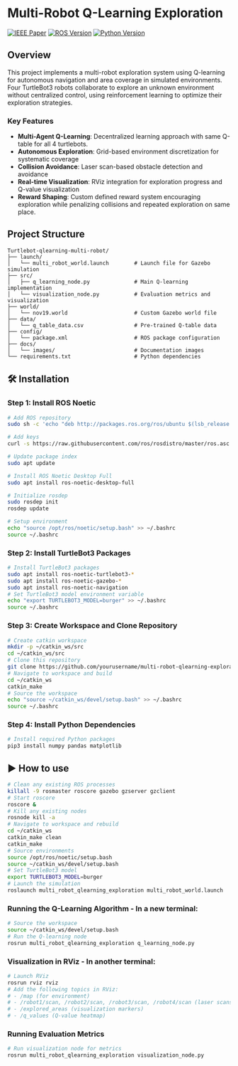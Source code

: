 # Multi-Robot Q-Learning Exploration

[![IEEE Paper](https://img.shields.io/badge/IEEE-Paper-blue)](https://ieeexplore.ieee.org/abstract/document/10969952?casa_token=l6-5WLFp6IYAAAAA:PF2OjNDB6tvW-Up4EojfFEiSzUtS5ljlr8dxVrF5ErdVm9d_-ZmeS8V4o9Xi-wxU4e8aTD_7_AQA)
[![ROS Version](https://img.shields.io/badge/ROS-Noetic-brightgreen)](http://wiki.ros.org/noetic)
[![Python Version](https://img.shields.io/badge/Python-3.8+-blue)](https://www.python.org/downloads/)

## Overview

This project implements a multi-robot exploration system using Q-learning for autonomous navigation and area coverage in simulated environments. Four TurtleBot3 robots collaborate to explore an unknown environment without centralized control, using reinforcement learning to optimize their exploration strategies.

### Key Features

- **Multi-Agent Q-Learning**: Decentralized learning approach with same Q-table for all 4 turtlebots.
- **Autonomous Exploration**: Grid-based environment discretization for systematic coverage
- **Collision Avoidance**: Laser scan-based obstacle detection and avoidance
- **Real-time Visualization**: RViz integration for exploration progress and Q-value visualization
- **Reward Shaping**: Custom defined reward system encouraging exploration while penalizing collisions and repeated exploration on same place.

## Project Structure
```
Turtlebot-qlearning-multi-robot/
├── launch/
│   └── multi_robot_world.launch        # Launch file for Gazebo simulation
├── src/
│   ├── q_learning_node.py              # Main Q-learning implementation
│   └── visualization_node.py           # Evaluation metrics and visualization
├── world/
│   └── nov19.world                     # Custom Gazebo world file
├── data/
│   └── q_table_data.csv                # Pre-trained Q-table data
├── config/
│   └── package.xml                     # ROS package configuration
├── docs/
│   └── images/                         # Documentation images
└── requirements.txt                    # Python dependencies
```

## 🛠️ Installation

### Step 1: Install ROS Noetic
```bash
# Add ROS repository
sudo sh -c 'echo "deb http://packages.ros.org/ros/ubuntu $(lsb_release -sc) main" > /etc/apt/sources.list.d/ros-latest.list'
```
```bash
# Add keys
curl -s https://raw.githubusercontent.com/ros/rosdistro/master/ros.asc | sudo apt-key add -
```
```bash
# Update package index
sudo apt update
```
```bash
# Install ROS Noetic Desktop Full
sudo apt install ros-noetic-desktop-full
```
```bash
# Initialize rosdep
sudo rosdep init
rosdep update
```
```bash
# Setup environment
echo "source /opt/ros/noetic/setup.bash" >> ~/.bashrc
source ~/.bashrc
```

### Step 2: Install TurtleBot3 Packages
```bash
# Install TurtleBot3 packages
sudo apt install ros-noetic-turtlebot3-*
sudo apt install ros-noetic-gazebo-*
sudo apt install ros-noetic-navigation
# Set TurtleBot3 model environment variable
echo "export TURTLEBOT3_MODEL=burger" >> ~/.bashrc
source ~/.bashrc
```

### Step 3: Create Workspace and Clone Repository
```bash
# Create catkin workspace
mkdir -p ~/catkin_ws/src
cd ~/catkin_ws/src
# Clone this repository
git clone https://github.com/yourusername/multi-robot-qlearning-exploration.git
# Navigate to workspace and build
cd ~/catkin_ws
catkin_make
# Source the workspace
echo "source ~/catkin_ws/devel/setup.bash" >> ~/.bashrc
source ~/.bashrc
```

### Step 4: Install Python Dependencies
```bash
# Install required Python packages
pip3 install numpy pandas matplotlib
```

## ▶️ How to use
```bash
# Clean any existing ROS processes
killall -9 rosmaster roscore gazebo gzserver gzclient
# Start roscore
roscore &
# Kill any existing nodes
rosnode kill -a
# Navigate to workspace and rebuild
cd ~/catkin_ws
catkin_make clean
catkin_make
# Source environments
source /opt/ros/noetic/setup.bash
source ~/catkin_ws/devel/setup.bash
# Set TurtleBot3 model
export TURTLEBOT3_MODEL=burger
# Launch the simulation
roslaunch multi_robot_qlearning_exploration multi_robot_world.launch
```

### Running the Q-Learning Algorithm - In a new terminal:
```bash
# Source the workspace
source ~/catkin_ws/devel/setup.bash
# Run the Q-learning node
rosrun multi_robot_qlearning_exploration q_learning_node.py
```

### Visualization in RViz - In another terminal:
```bash
# Launch RViz
rosrun rviz rviz
# Add the following topics in RViz:
# - /map (for environment)
# - /robot1/scan, /robot2/scan, /robot3/scan, /robot4/scan (laser scans)
# - /explored_areas (visualization markers)
# - /q_values (Q-value heatmap)
```

### Running Evaluation Metrics
```bash
# Run visualization node for metrics
rosrun multi_robot_qlearning_exploration visualization_node.py
```
